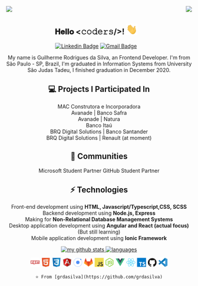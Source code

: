 <!-- animated gifs -->
<div>
    <img src="https://i.pinimg.com/originals/3e/92/60/3e9260f289e352896bf5824c894419d4.gif" height=100> 
    <img src="https://c.tenor.com/k6ObkVLNzF4AAAAj/mandalorian-baby-yoda.gif" align=right height=100>
</div>

<div align="center">
<h2> 𝐇𝐞𝐥𝐥𝐨 <𝚌𝚘𝚍𝚎𝚛𝚜/>! <img src="https://raw.githubusercontent.com/ABSphreak/ABSphreak/master/gifs/Hi.gif" width="30px"></h2>

[![Linkedin Badge](https://img.shields.io/badge/-Linkedin-blue?style=flat-square&logo=Linkedin&logoColor=white&link=https://www.linkedin.com/in/guilherme-silva-3a4419151/)](https://www.linkedin.com/in/guilherme-silva-3a4419151/)
[![Gmail Badge](https://img.shields.io/badge/-Gmail-c14438?style=flat-square&logo=Gmail&logoColor=white&link=mailto:guirod961@gmail.com)](mailto:guirod961@gmail.com)

My name is Guilherme Rodrigues da Silva, an Frontend Developer. I'm from São Paulo - SP, Brazil, I'm graduated in Information Systems from University São Judas Tadeu, I finished graduation in December 2020. 
  
## 💻 Projects I Participated In
MAC Construtora e Incorporadora <br />
Avanade | Banco Safra <br />
Avanade | Natura <br />
Banco Itaú <br />
BRQ Digital Solutions | Banco Santander <br />
BRQ Digital Solutions | Renault (at moment) <br />

## 👯 Communities
Microsoft Student Partner
GitHub Student Partner

## ⚡ Technologies
Front-end development using **HTML, Javascript/Typescript,CSS, SCSS** <br />
Backend development using **Node.js, Express** <br />
Making for **Non-Relational Database Management Systems** <br />
Desktop application development using **Angular and React (actual focus)** (But still learning) <br />
Mobile application development using **Ionic Framework** <br />

<!-- status codes -->
<a align="center" href="https://arshiamidos.github.io">
    <p align="center">
    <img src="https://github-readme-stats.vercel.app/api?username=grdasilva&show_icons=true&theme=tokyonight" alt="my github stats" width="420"/>&nbsp;<img src="https://github-readme-stats.vercel.app/api/top-langs/?username=grdasilva&layout=compact&theme=tokyonight" alt="languages" height="165">
    </p>
</a>

<!-- icons items -->
<p align="center">
  <img src="https://raw.githubusercontent.com/devicons/devicon/master/icons/npm/npm-original-wordmark.svg" width="25px" height="25px"/>
  <img src="https://raw.githubusercontent.com/devicons/devicon/master/icons/html5/html5-original.svg" width="25px" height="25px"/>
  <img src="https://raw.githubusercontent.com/devicons/devicon/master/icons/css3/css3-original.svg" width="25px" height="25px"/>
  <img src="https://raw.githubusercontent.com/devicons/devicon/master/icons/angularjs/angularjs-original.svg" width="25px" height="25px"/>
  <img src="https://raw.githubusercontent.com/devicons/devicon/master/icons/ionic/ionic-original.svg" width="25px" height="25px"/>
  <img src="https://raw.githubusercontent.com/devicons/devicon/master/icons/gitlab/gitlab-original.svg" width="25px" height="25px"/>
  <img src="https://raw.githubusercontent.com/devicons/devicon/master/icons/javascript/javascript-original.svg" width="25px" height="25px"/>
  <img src="https://raw.githubusercontent.com/devicons/devicon/master/icons/nodejs/nodejs-original.svg" width="25px" height="25px"/>
  <img src="https://raw.githubusercontent.com/devicons/devicon/master/icons/vuejs/vuejs-original.svg" width="25px" height="25px"/>
  <img src="https://raw.githubusercontent.com/devicons/devicon/master/icons/react/react-original.svg" width="25px" height="25px"/>
  <img src="https://raw.githubusercontent.com/devicons/devicon/master/icons/typescript/typescript-original.svg" width="25px" height="25px"/>
  <img src="https://raw.githubusercontent.com/devicons/devicon/master/icons/github/github-original.svg" width="25px" height="25px"/>
  <img src="https://raw.githubusercontent.com/devicons/devicon/master/icons/vscode/vscode-original.svg" width="25px" height="25px"/>
</p>


```⭐️ From [grdasilva](https://github.com/grdasilva)```
</div>
